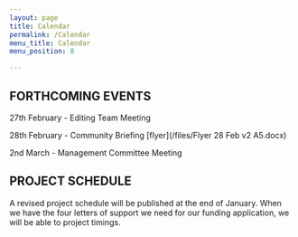 ```yaml
---
layout: page
title: Calendar
permalink: /Calendar
menu_title: Calendar
menu_position: 8

---
```

## FORTHCOMING EVENTS

27th February - Editing Team Meeting

28th February - Community Briefing   [flyer](/files/Flyer 28 Feb v2 A5.docx)

2nd March - Management Committee Meeting

## PROJECT SCHEDULE

A revised project schedule will be published at the end of January.  When we have the four letters of support we need for our funding application, we will be able to project timings.

